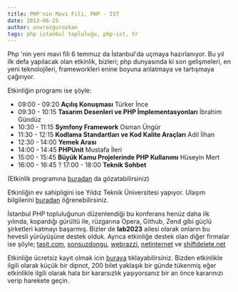 ```yaml
---
title: PHP'nin Mavi Fili, PHP - IST
date: 2013-06-25
author: onurozgurozkan
tags: php istanbul topluluğu, php-ist, tr
---
```


Php 'nin yeni mavi fili 6 temmuz da İstanbul'da uçmaya hazırlanıyor. Bu yıl ilk defa yapılacak olan etkinlik, bizleri; php dunyasında ki son gelişmeleri, en yeni teknolojileri, frameworkleri enine boyuna anlatmaya ve tartışmaya çağırıyor.

Etkinliğin programı ise şöyle:

*   09:00 - 09:20 **Açılış Konuşması** Türker İnce
*   09:30 - 10:15 **Tasarım Desenleri ve PHP İmplementasyonları** İbrahim Gündüz
*   10:30 - 11:15 **Symfony Framework** Osman Üngür
*   11:30 - 12:15 **Kodlama Standartları ve Kod Kalite Araçları** Adil İlhan
*   12:30 - 14:00 **Yemek Arası**
*   14:00 - 14:45 **PHPUnit** Mustafa İleri
*   15:00 - 15:45 **Büyük Kamu Projelerinde PHP Kullanımı** Hüseyin Mert
*   16:00 - 16:45 ? 17:00 - 18:00 **Teknik Sohbet**

(Etkinlik programına [buradan][1] da gözatabilirsiniz)

Etkinliğin ev sahipligini ise Yıldız Teknik Üniversitesi yapıyor. Ulaşım bilgilerini [buradan][2] öğrenebilirsiniz.

İstanbul PHP topluluğunun düzenlendiği bu konferans henüz daha ilk yılında, kopardığı gürültü ile, rüzgarına Opera, Github, Zend gibi güçlü şirketleri katmayı başarmış. Bizler de **lab2023** ailesi olarak onların bu hevesli yürüyüşüne destek olduk. Ayrıca etkinliğe destek olan diğer firmalar ise şöyle; [tasit.com][3], [sonsuzdongu][4], [webrazzi][5], [netinternet][6] ve [shiftdelete.net][7]

Etkinliğe ücretsiz kayıt olmak icin [buraya][8] tıklayabilirsiniz. Bizden etkinlikle ilgili olarak küçük bir dipnot, 200 bilet yaklaşık bir günde tükenmiş eğer etkinlikle ilgili olarak hala bir kararsızlık yaşıyorsanız bir an önce kararınızı verip harekete geçin.

 [1]: http://2013.phpist.org/#!/program
 [2]: http://2013.phpist.org/#!/venue
 [3]: http://www.tasit.com/
 [4]: http://sonsuzdongu.com/
 [5]: http://www.webrazzi.com/
 [6]: http://www.netinternet.com.tr/
 [7]: http://shiftdelete.net/
 [8]: http://phpist.eventbrite.com/


